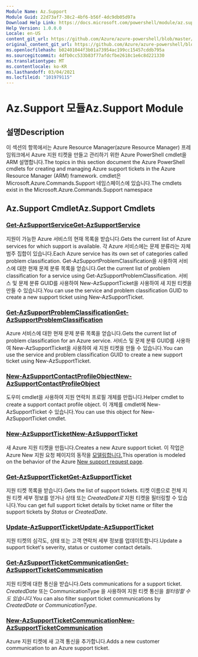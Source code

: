 ```yaml
---
Module Name: Az.Support
Module Guid: 22d73af7-38c2-4bf6-b56f-4dc9db05d97a
Download Help Link: https://docs.microsoft.com/powershell/module/az.support
Help Version: 1.0.0.0
Locale: en-US
content_git_url: https://github.com/Azure/azure-powershell/blob/master/src/Support/Support/help/Az.Support.md
original_content_git_url: https://github.com/Azure/azure-powershell/blob/master/src/Support/Support/help/Az.Support.md
ms.openlocfilehash: b02401044f3b01a73954ac199cc15457cddb795a
ms.sourcegitcommit: 4dfb0cc533b83f77afdcfbe2618c1e6c8d221330
ms.translationtype: MT
ms.contentlocale: ko-KR
ms.lasthandoff: 03/04/2021
ms.locfileid: "101979115"
---
```

# <span data-ttu-id="5b265-101">Az.Support 모듈</span><span class="sxs-lookup"><span data-stu-id="5b265-101">Az.Support Module</span></span>
## <span data-ttu-id="5b265-102">설명</span><span class="sxs-lookup"><span data-stu-id="5b265-102">Description</span></span>
<span data-ttu-id="5b265-103">이 섹션의 항목에서는 Azure Resource Manager(azure Resource Manager) 프레임워크에서 Azure 지원 티켓을 만들고 관리하기 위한 Azure PowerShell cmdlet을 ARM 설명합니다.</span><span class="sxs-lookup"><span data-stu-id="5b265-103">The topics in this section document the Azure PowerShell cmdlets for creating and managing Azure support tickets in the Azure Resource Manager (ARM) framework.</span></span> <span data-ttu-id="5b265-104">cmdlet은 Microsoft.Azure.Commands.Support 네임스페이스에 있습니다.</span><span class="sxs-lookup"><span data-stu-id="5b265-104">The cmdlets exist in the Microsoft.Azure.Commands.Support namespace</span></span>

## <span data-ttu-id="5b265-105">Az.Support Cmdlet</span><span class="sxs-lookup"><span data-stu-id="5b265-105">Az.Support Cmdlets</span></span>
### [<span data-ttu-id="5b265-106">Get-AzSupportService</span><span class="sxs-lookup"><span data-stu-id="5b265-106">Get-AzSupportService</span></span>](Get-AzSupportService.md)
<span data-ttu-id="5b265-107">지원이 가능한 Azure 서비스의 현재 목록을 받습니다.</span><span class="sxs-lookup"><span data-stu-id="5b265-107">Gets the current list of Azure services for which support is available.</span></span> <span data-ttu-id="5b265-108">각 Azure 서비스에는 문제 분류라는 자체 범주 집합이 있습니다.</span><span class="sxs-lookup"><span data-stu-id="5b265-108">Each Azure service has its own set of categories called problem classification.</span></span> <span data-ttu-id="5b265-109">Get-AzSupportProblemClassification을 사용하여 서비스에 대한 현재 문제 분류 목록을 얻습니다.</span><span class="sxs-lookup"><span data-stu-id="5b265-109">Get the current list of problem classification for a service using Get-AzSupportProblemClassification.</span></span> <span data-ttu-id="5b265-110">서비스 및 문제 분류 GUID를 사용하여 New-AzSupportTicket을 사용하여 새 지원 티켓을 만들 수 있습니다.</span><span class="sxs-lookup"><span data-stu-id="5b265-110">You can use the service and problem classification GUID to create a new support ticket using New-AzSupportTicket.</span></span>

### [<span data-ttu-id="5b265-111">Get-AzSupportProblemClassification</span><span class="sxs-lookup"><span data-stu-id="5b265-111">Get-AzSupportProblemClassification</span></span>](Get-AzSupportProblemClassification.md)
<span data-ttu-id="5b265-112">Azure 서비스에 대한 현재 문제 분류 목록을 얻습니다.</span><span class="sxs-lookup"><span data-stu-id="5b265-112">Gets the current list of problem classification for an Azure service.</span></span> <span data-ttu-id="5b265-113">서비스 및 문제 분류 GUID를 사용하여 New-AzSupportTicket을 사용하여 새 지원 티켓을 만들 수 있습니다.</span><span class="sxs-lookup"><span data-stu-id="5b265-113">You can use the service and problem classification GUID to create a new support ticket using New-AzSupportTicket.</span></span> 

### [<span data-ttu-id="5b265-114">New-AzSupportContactProfileObject</span><span class="sxs-lookup"><span data-stu-id="5b265-114">New-AzSupportContactProfileObject</span></span>](New-AzSupportContactProfileObject.md)
<span data-ttu-id="5b265-115">도우미 cmdlet을 사용하여 지원 연락처 프로필 개체를 만듭니다.</span><span class="sxs-lookup"><span data-stu-id="5b265-115">Helper cmdlet to create a support contact profile object.</span></span> <span data-ttu-id="5b265-116">이 개체를 cmdlet에 New-AzSupportTicket 수 있습니다.</span><span class="sxs-lookup"><span data-stu-id="5b265-116">You can use this object for New-AzSupportTicket cmdlet.</span></span>

### [<span data-ttu-id="5b265-117">New-AzSupportTicket</span><span class="sxs-lookup"><span data-stu-id="5b265-117">New-AzSupportTicket</span></span>](New-AzSupportTicket.md)
<span data-ttu-id="5b265-118">새 Azure 지원 티켓을 만듭니다.</span><span class="sxs-lookup"><span data-stu-id="5b265-118">Creates a new Azure support ticket.</span></span> <span data-ttu-id="5b265-119">이 작업은 Azure New 지원 요청 페이지의 동작을 [모델링합니다.](https://portal.azure.com/#blade/Microsoft_Azure_Support/HelpAndSupportBlade/overview)</span><span class="sxs-lookup"><span data-stu-id="5b265-119">This operation is modeled on the behavior of the Azure [New support request page](https://portal.azure.com/#blade/Microsoft_Azure_Support/HelpAndSupportBlade/overview).</span></span>

### [<span data-ttu-id="5b265-120">Get-AzSupportTicket</span><span class="sxs-lookup"><span data-stu-id="5b265-120">Get-AzSupportTicket</span></span>](Get-AzSupportTicket.md)
<span data-ttu-id="5b265-121">지원 티켓 목록을 받습니다.</span><span class="sxs-lookup"><span data-stu-id="5b265-121">Gets the list of support tickets.</span></span> <span data-ttu-id="5b265-122">티켓 이름으로 전체 지원 티켓 세부 정보를 얻거나  상태 또는 *CreatedDate로* 지원 티켓을 필터링할 수 있습니다.</span><span class="sxs-lookup"><span data-stu-id="5b265-122">You can get full support ticket details by ticket name or filter the support tickets by *Status* or *CreatedDate*.</span></span>

### [<span data-ttu-id="5b265-123">Update-AzSupportTicket</span><span class="sxs-lookup"><span data-stu-id="5b265-123">Update-AzSupportTicket</span></span>](Update-AzSupportTicket.md)
<span data-ttu-id="5b265-124">지원 티켓의 심각도, 상태 또는 고객 연락처 세부 정보를 업데이트합니다.</span><span class="sxs-lookup"><span data-stu-id="5b265-124">Update a support ticket's severity, status or customer contact details.</span></span>

### [<span data-ttu-id="5b265-125">Get-AzSupportTicketCommunication</span><span class="sxs-lookup"><span data-stu-id="5b265-125">Get-AzSupportTicketCommunication</span></span>](Get-AzSupportTicketCommunication.md)
<span data-ttu-id="5b265-126">지원 티켓에 대한 통신을 받습니다.</span><span class="sxs-lookup"><span data-stu-id="5b265-126">Gets communications for a support ticket.</span></span> <span data-ttu-id="5b265-127">*CreatedDate* 또는 CommunicationType 을 사용하여 지원 티켓 통신을 *필터링할 수도 있습니다.*</span><span class="sxs-lookup"><span data-stu-id="5b265-127">You can also filter support ticket communications by *CreatedDate* or *CommunicationType*.</span></span> 

### [<span data-ttu-id="5b265-128">New-AzSupportTicketCommunication</span><span class="sxs-lookup"><span data-stu-id="5b265-128">New-AzSupportTicketCommunication</span></span>](New-AzSupportTicketCommunication.md)
<span data-ttu-id="5b265-129">Azure 지원 티켓에 새 고객 통신을 추가합니다.</span><span class="sxs-lookup"><span data-stu-id="5b265-129">Adds a new customer communication to an Azure support ticket.</span></span> 



